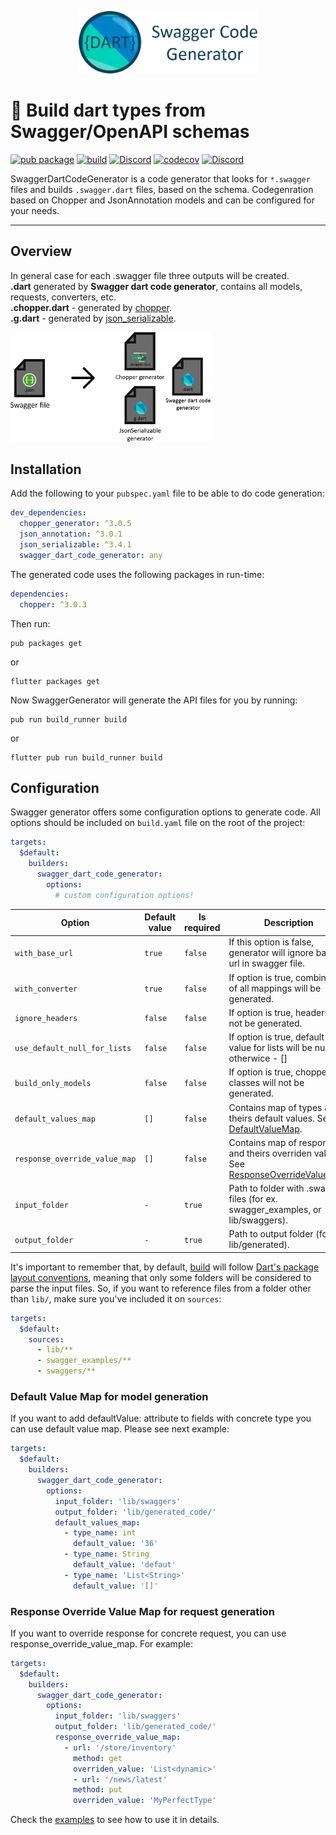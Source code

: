 <p align="center">
<img src="https://raw.githubusercontent.com/epam-cross-platform-lab/swagger-dart-code-generator/master/assets/lib_full_logo.png" height="100" alt="Swagger dart code generator" />
</p>

# :mega: **Build dart types from Swagger/OpenAPI schemas**

[![pub package](https://img.shields.io/pub/v/swagger_dart_code_generator.svg)](https://pub.dartlang.org/packages/swagger_dart_code_generator)
<a href="https://github.com/epam-cross-platform-lab/swagger-dart-code-generator/actions"><img src="https://img.shields.io/github/workflow/status/epam-cross-platform-lab/swagger-dart-code-generator/CI%20for%20master%20branch/master" alt="build"></a>
<a href="https://discord.gg/fmkN37"><img src="https://img.shields.io/discord/755005482405462017.svg?logo=discord&color=blue" alt="Discord"></a>
[![codecov](https://codecov.io/gh/epam-cross-platform-lab/swagger-dart-code-generator/branch/master/graph/badge.svg)](https://codecov.io/gh/epam-cross-platform-lab/swagger-dart-code-generator)
<a href="https://github.com/epam-cross-platform-lab/swagger-dart-code-generator"><img src="https://img.shields.io/github/stars/epam-cross-platform-lab/swagger-dart-code-generator?style=social" alt="Discord"></a>

SwaggerDartCodeGenerator is a code generator that looks for `*.swagger` files and builds `.swagger.dart` files, based on the schema. Codegenration based on Chopper and JsonAnnotation models and can be configured for your needs.

---

## **Overview**
In general case for each .swagger file three outputs will be created. </br>
<b>.dart</b> generated by <b>Swagger dart code generator</b>, contains all models, requests, converters, etc.</br>
<b>.chopper.dart</b> - generated by <a href="https://pub.dev/packages/chopper">chopper</a>.</br>
<b>.g.dart</b> - generated by <a href="https://pub.dev/packages/json_serializable">json_serializable</a>.</br>

<img src="https://raw.githubusercontent.com/epam-cross-platform-lab/swagger-dart-code-generator/master/assets/overview_image.png" width="320" alt="Bloc" />

## **Installation**
Add the following to your `pubspec.yaml` file to be able to do code generation:
```yaml
dev_dependencies:
  chopper_generator: ^3.0.5
  json_annotation: ^3.0.1
  json_serializable: ^3.4.1
  swagger_dart_code_generator: any
```
The generated code uses the following packages in run-time:
```yaml
dependencies:
  chopper: ^3.0.3
```

Then run:
```shell
pub packages get
```
or
```shell
flutter packages get
```

Now SwaggerGenerator will generate the API files for you by running:
```shell
pub run build_runner build
```
or
```shell
flutter pub run build_runner build
```

## **Configuration**
Swagger generator offers some configuration options to generate code. All options should be included on `build.yaml` file on the root of the project:

```yaml
targets:
  $default:
    builders:
      swagger_dart_code_generator:
        options:
          # custom configuration options!
```

| Option |Default value | Is required | Description |
| - | - | - | - |
| `with_base_url` | `true` | `false` | If this option is false, generator will ignore base url in swagger file. |
| `with_converter` | `true` | `false` | If option is true, combination of all mappings will be generated. |
| `ignore_headers` | `false` | `false` | If option is true, headers will not be generated. |
| `use_default_null_for_lists` | `false` | `false` | If option is true, default value for lists will be null, otherwice - [] |
| `build_only_models` | `false` | `false` | If option is true, chopper classes will not be generated. |
| `default_values_map` | `[]` | `false` | Contains map of types and theirs default values. See [DefaultValueMap](#default-value-map). |
| `response_override_value_map` | `[]` | `false` | Contains map of responses and theirs overriden values. See [ResponseOverrideValueMap](#response-override-value-map). |
| `input_folder` | `-` | `true` | Path to folder with .swagger files (for ex. swagger_examples, or lib/swaggers). |
| `output_folder` | `-` | `true` | Path to output folder (for ex. lib/generated). |

It's important to remember that, by default, [build](https://github.com/dart-lang/build) will follow [Dart's package layout conventions](https://dart.dev/tools/pub/package-layout), meaning that only some folders will be considered to parse the input files. So, if you want to reference files from a folder other than `lib/`, make sure you've included it on `sources`:

```yaml
targets:
  $default:
    sources:
      - lib/**
      - swagger_examples/**
      - swaggers/**
```

### **Default Value Map for model generation**

If you want to add defaultValue: attribute to fields with concrete type you can use default value map. Please see next example:

```yaml
targets:
  $default:
    builders:
      swagger_dart_code_generator:
        options:
          input_folder: 'lib/swaggers'
          output_folder: 'lib/generated_code/'
          default_values_map:
            - type_name: int
              default_value: '36'
            - type_name: String
              default_value: 'defaut'
            - type_name: 'List<String>'
              default_value: '[]'
```

### **Response Override Value Map for request generation**

If you want to override response for concrete request, you can use response_override_value_map. For example:

```yaml
targets:
  $default:
    builders:
      swagger_dart_code_generator:
        options:
          input_folder: 'lib/swaggers'
          output_folder: 'lib/generated_code/'
          response_override_value_map:
            - url: '/store/inventory'
              method: get
              overriden_value: 'List<dynamic>'
              - url: '/news/latest'
              method: put
              overriden_value: 'MyPerfectType'
```

Check the [examples](https://github.com/epam-cross-platform-lab/swagger-dart-code-generator/tree/master/example) to see how to use it in details.
